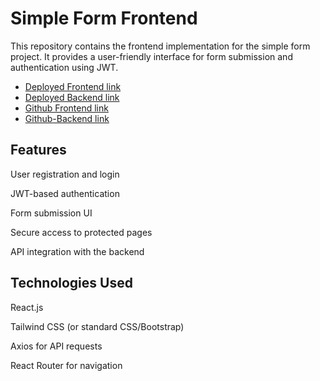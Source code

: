 
# Simple Form Frontend

This repository contains the frontend implementation for the simple form project. It provides a user-friendly interface for form submission and authentication using JWT.

- [Deployed Frontend link](https://task-30-dgth.vercel.app)
- [ Deployed Backend link](https://task30backend-x5ig.vercel.app/)
- [Github Frontend link](https://github.com/priyankastack/task-30)
- [Github-Backend link](https://github.com/priyankastack/task30backend)

## Features

User registration and login

JWT-based authentication

Form submission UI

Secure access to protected pages

API integration with the backend

## Technologies Used

React.js

Tailwind CSS (or standard CSS/Bootstrap)

Axios for API requests

React Router for navigation

